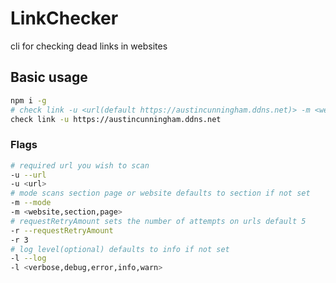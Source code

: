 # LinkChecker

cli for checking dead links in websites

## Basic usage

```bash
npm i -g
# check link -u <url(default https://austincunningham.ddns.net)> -m <website,section(default),page>e.g.
check link -u https://austincunningham.ddns.net
```

### Flags

```bash
# required url you wish to scan
-u --url 
-u <url>
# mode scans section page or website defaults to section if not set
-m --mode
-m <website,section,page>
# requestRetryAmount sets the number of attempts on urls default 5
-r --requestRetryAmount
-r 3
# log level(optional) defaults to info if not set
-l --log
-l <verbose,debug,error,info,warn>
```

